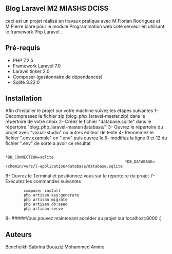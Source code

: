 ## Blog Laravel M2 MIASHS DCISS

ceci est un projet réalisé en travaux pratique avec M.Florian Rodriguez et M.Pierre blare pour le module Programmation web coté serveur en utilisant le framework Php Laravel .

## Pré-requis

* PHP 7.2.5
* Framework Laravel 7.0
* Laravel tinker 2.0
* Composer (gestionnaire de dépendances) 
* Sqlite 3.22.0

## Installation
Afin d'installer le projet sur votre machine suivez les étapes suivantes 
1- Décompressez le fichier zip (blog_php_laravel-master.zip) dans le répertoire de votre choix 
2- Créez le fichier "database.sqlite" dans le répertoire "blog_php_laravel-master/database/"
3- Ouvrez le répertoire du projet avec "visual-studio" ou autres éditeur de texte
4- Renommez le fichier ".env.example"  en  ".env" puis ouvrez le 
5- modifiez la ligne 9 et 12 du fichier ".env" de sorte a avoir ce résultat 

                                                        *DB_CONNECTION=sqlite
                                                        *DB_DATABASE= /chemin/vers/l-application/database/database.sqlite

6- Ouvrez le Terminal et positionnez vous sur le répertoire du projet 
7- Exécutez les commandes suivantes 

            composer install 
            php artisan key:generate
            php artisan migrate
            php artisan db:seed 
            php artisan serve 
            
8- #####Vous pouvez maintenant accéder au projet sur localhost:8000 :)



## Auteurs
Bencheikh Sabrina 
Bouaziz Mohammed Amine 


